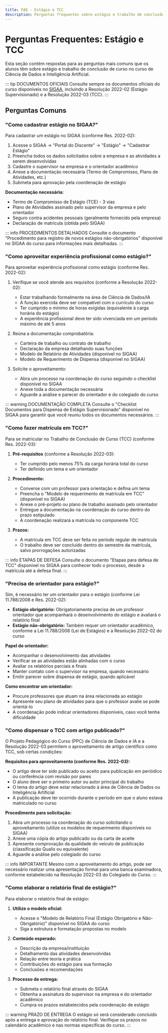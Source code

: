 ```yaml
---
title: FAQ - Estágio e TCC
description: Perguntas frequentes sobre estágio e trabalho de conclusão de curso
---
```


# Perguntas Frequentes: Estágio e TCC

Esta seção contém respostas para as perguntas mais comuns que os alunos têm sobre estágio e trabalho de conclusão de curso no curso de Ciência de Dados e Inteligência Artificial.

::: tip DOCUMENTOS OFICIAIS
Consulte sempre os documentos oficiais do curso disponíveis no [SIGAA](https://sigaa.ufpb.br/sigaa/public/curso/documentos.jsf?lc=pt_BR&id=14289031), incluindo a Resolução 2022-02 (Estágio Supervisionado) e a Resolução 2022-03 (TCC).
:::

## Perguntas Comuns

### "Como cadastrar estágio no SIGAA?"

Para cadastrar um estágio no SIGAA (conforme Res. 2022-02):

1. Acesse o SIGAA → "Portal do Discente" → "Estágio" → "Cadastrar Estágio"
2. Preencha todos os dados solicitados sobre a empresa e as atividades a serem desenvolvidas
3. Cadastre o supervisor na empresa e o orientador acadêmico
4. Anexe a documentação necessária (Termo de Compromisso, Plano de Atividades, etc.)
5. Submeta para aprovação pela coordenação de estágio

**Documentação necessária:**
- Termo de Compromisso de Estágio (TCE) - 3 vias
- Plano de Atividades assinado pelo supervisor da empresa e pelo orientador
- Seguro contra acidentes pessoais (geralmente fornecido pela empresa)
- Declaração de matrícula (obtida pelo SIGAA)

::: info PROCEDIMENTOS DETALHADOS
Consulte o documento "Procedimento para registro de novos estágios não-obrigatórios" disponível no SIGAA do curso para informações mais detalhadas.
:::

### "Como aproveitar experiência profissional como estágio?"

Para aproveitar experiência profissional como estágio (conforme Res. 2022-02):

1. Verifique se você atende aos requisitos (conforme a Resolução 2022-02):
   - Estar trabalhando formalmente na área de Ciência de Dados/IA
   - A função exercida deve ser compatível com o currículo do curso
   - Ter cumprido o mínimo de horas exigidas (equivalente à carga horária do estágio)
   - A experiência profissional deve ter sido vivenciada em um período máximo de até 5 anos

2. Reúna a documentação comprobatória:
   - Carteira de trabalho ou contrato de trabalho
   - Declaração da empresa detalhando suas funções
   - Modelo de Relatório de Atividades (disponível no SIGAA)
   - Modelo de Requerimento de Dispensa (disponível no SIGAA)

3. Solicite o aproveitamento:
   - Abra um processo na coordenação do curso seguindo o checklist disponível no SIGAA
   - Anexe toda a documentação necessária
   - Aguarde a análise e parecer do orientador e do colegiado do curso

::: warning DOCUMENTAÇÃO COMPLETA
Consulte o "Checklist Documentos para Dispensa de Estágio Supervisionado" disponível no SIGAA para garantir que você reuniu todos os documentos necessários.
:::

### "Como fazer matrícula em TCC?"

Para se matricular no Trabalho de Conclusão de Curso (TCC) (conforme Res. 2022-03):

1. **Pré-requisitos** (conforme a Resolução 2022-03):
   - Ter cumprido pelo menos 75% da carga horária total do curso
   - Ter definido um tema e um orientador

2. **Procedimento:**
   - Converse com um professor para orientação e defina um tema
   - Preencha o "Modelo de requerimento de matrícula em TCC" (disponível no SIGAA)
   - Anexe o pré-projeto ou plano de trabalho assinado pelo orientador
   - Entregue a documentação na coordenação do curso dentro do prazo estipulado
   - A coordenação realizará a matrícula no componente TCC

3. **Prazos:**
   - A matrícula em TCC deve ser feita no período regular de matrícula
   - O trabalho deve ser concluído dentro do semestre da matrícula, salvo prorrogações autorizadas

::: info ETAPAS DE DEFESA
Consulte o documento "Etapas para defesa de TCC" disponível no SIGAA para conhecer todo o processo, desde a matrícula até a defesa final.
:::

### "Precisa de orientador para estágio?"

Sim, é necessário ter um orientador para o estágio (conforme Lei 11.788/2008 e Res. 2022-02):

- **Estágio obrigatório:** Obrigatoriamente precisa de um professor orientador que acompanhará o desenvolvimento do estágio e avaliará o relatório final
- **Estágio não-obrigatório:** Também requer um orientador acadêmico, conforme a Lei 11.788/2008 (Lei de Estágios) e a Resolução 2022-02 do curso

**Papel do orientador:**
- Acompanhar o desenvolvimento das atividades
- Verificar se as atividades estão alinhadas com o curso
- Avaliar os relatórios parciais e finais
- Manter contato com o supervisor na empresa, quando necessário
- Emitir parecer sobre dispensa de estágio, quando aplicável

**Como encontrar um orientador:**
- Procure professores que atuam na área relacionada ao estágio
- Apresente seu plano de atividades para que o professor avalie se pode orientá-lo
- A coordenação pode indicar orientadores disponíveis, caso você tenha dificuldade

### "Como dispensar o TCC com artigo publicado?"

O Projeto Pedagógico do Curso (PPC) de Ciência de Dados e IA e a Resolução 2022-03 permitem o aproveitamento de artigo científico como TCC, sob certas condições:

**Requisitos para aproveitamento (conforme Res. 2022-03):**
- O artigo deve ter sido publicado ou aceito para publicação em periódico ou conferência com revisão por pares
- O aluno deve ser o primeiro autor ou autor principal do trabalho
- O tema do artigo deve estar relacionado à área de Ciência de Dados ou Inteligência Artificial
- A publicação deve ter ocorrido durante o período em que o aluno estava matriculado no curso

**Procedimento para solicitação:**
1. Abra um processo na coordenação do curso solicitando o aproveitamento (utilize os modelos de requerimento disponíveis no SIGAA)
2. Anexe uma cópia do artigo publicado ou da carta de aceite
3. Apresente comprovação da qualidade do veículo de publicação (classificação Qualis ou equivalente)
4. Aguarde a análise pelo colegiado do curso

::: info IMPORTANTE
Mesmo com o aproveitamento do artigo, pode ser necessário realizar uma apresentação formal para uma banca examinadora, conforme estabelecido na Resolução 2022-03 do Colegiado do Curso.
:::

### "Como elaborar o relatório final de estágio?"

Para elaborar o relatório final de estágio:

1. **Utilize o modelo oficial:**
   - Acesse o "Modelo de Relatório Final (Estágio Obrigatório e Não-Obrigatório)" disponível no SIGAA do curso
   - Siga a estrutura e formatação propostas no modelo

2. **Conteúdo esperado:**
   - Descrição da empresa/instituição
   - Detalhamento das atividades desenvolvidas
   - Relação entre teoria e prática
   - Contribuições do estágio para sua formação
   - Conclusões e recomendações

3. **Processo de entrega:**
   - Submeta o relatório final através do SIGAA
   - Obtenha a assinatura do supervisor na empresa e do orientador acadêmico
   - Cumpra os prazos estabelecidos pela coordenação de estágio
   
::: warning PRAZO DE ENTREGA
O estágio só será considerado concluído após a entrega e aprovação do relatório final. Verifique os prazos no calendário acadêmico e nas normas específicas do curso.
:::